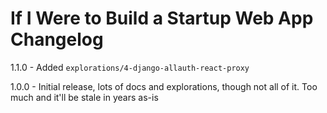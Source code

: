 # If I Were to Build a Startup Web App Changelog
1.1.0 - Added `explorations/4-django-allauth-react-proxy`

1.0.0 - Initial release, lots of docs and explorations, though not all of it. Too much and it'll be stale in years as-is
